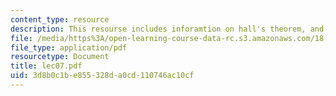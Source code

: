 ```yaml
---
content_type: resource
description: This resourse includes inforamtion on hall's theorem, and heawood theorem.
file: /media/https%3A/open-learning-course-data-rc.s3.amazonaws.com/18-315-combinatorial-theory-introduction-to-graph-theory-extremal-and-enumerative-combinatorics-spring-2005/3d8b0c1be855328da0cd110746ac10cf_lec07.pdf
file_type: application/pdf
resourcetype: Document
title: lec07.pdf
uid: 3d8b0c1b-e855-328d-a0cd-110746ac10cf
---
```

